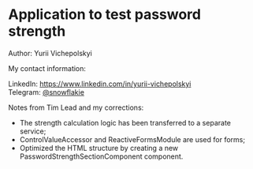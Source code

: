 # Application to test password strength
  
  Author: Yurii Vichepolskyi  
    
  My contact information:  

  LinkedIn: https://www.linkedin.com/in/yurii-vichepolskyi  
  Telegram: [@snowflakie](https://t.me/snowflakie)  
    
  Notes from Tim Lead and my corrections:  
  - The strength calculation logic has been transferred to a separate service;  
  - ControlValueAccessor and ReactiveFormsModule are used for forms;  
  - Optimized the HTML structure by creating a new PasswordStrengthSectionComponent component.




